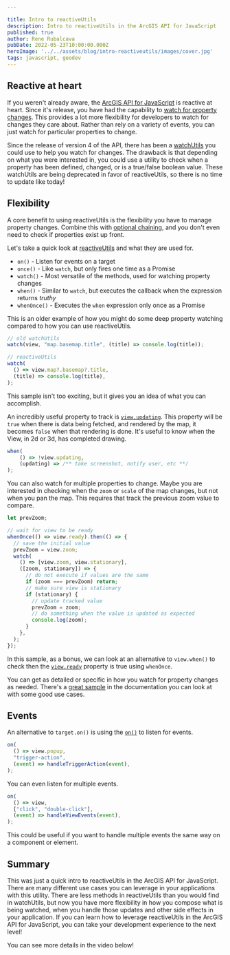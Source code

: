 ```yaml
---

title: Intro to reactiveUtils
description: Intro to reactiveUtils in the ArcGIS API for JavaScript
published: true
author: Rene Rubalcava
pubDate: 2022-05-23T10:00:00.000Z
heroImage: '../../assets/blog/intro-reactiveutils/images/cover.jpg'
tags: javascript, geodev
---
```


## Reactive at heart

If you weren't already aware, the
[ArcGIS API for JavaScript](https://developers.arcgis.com/javascript/latest/) is
reactive at heart. Since it's release, you have had the capability to
[watch for property changes](https://developers.arcgis.com/javascript/latest/programming-patterns/#watching-for-property-changes).
This provides a lot more flexibility for developers to watch for changes they
care about. Rather than rely on a variety of events, you can just watch for
particular properties to change.

Since the release of version 4 of the API, there has been a
[watchUtils](https://odoe.net/blog/watchutils) you could use to help you watch
for changes. The drawback is that depending on what you were interested in, you
could use a utility to check when a property has been defined, changed, or is a
true/false boolean value. These watchUtils are being deprecated in favor of
reactiveUtils, so there is no time to update like today!

## Flexibility

A core benefit to using reactiveUtils is the flexibility you have to manage
property changes. Combine this with
[optional chaining](https://developer.mozilla.org/en-US/docs/Web/JavaScript/Reference/Operators/Optional_chaining),
and you don't even need to check if properties exist up front.

Let's take a quick look at
[reactiveUtils](https://developers.arcgis.com/javascript/latest/api-reference/esri-core-reactiveUtils.html)
and what they are used for.

- `on()` - Listen for events on a target
- `once()` - Like `watch`, but only fires one time as a Promise
- `watch()` - Most versatile of the methods, used for watching property changes
- `when()` - Similar to `watch`, but executes the callback when the expression
  returns _truthy_
- `whenOnce()` - Executes the `when` expression only once as a Promise

This is an older example of how you might do some deep property watching
compared to how you can use reactiveUtils.

```js
// old watchUtils
watch(view, "map.basemap.title", (title) => console.log(title));

// reactiveUtils
watch(
  () => view.map?.basemap?.title,
  (title) => console.log(title),
);
```

This sample isn't too exciting, but it gives you an idea of what you can
accomplish.

An incredibly useful property to track is
[`view.updating`](https://developers.arcgis.com/javascript/latest/api-reference/esri-views-MapView.html#updating).
This property will be `true` when there is data being fetched, and rendered by
the map, it becomes `false` when that rendering is done. It's useful to know
when the View, in 2d or 3d, has completed drawing.

```js
when(
    () => !view.updating,
    (updating) => /** take screenshot, notify user, etc **/
);
```

You can also watch for multiple properties to change. Maybe you are interested
in checking when the `zoom` or `scale` of the map changes, but not when you pan
the map. This requires that track the previous zoom value to compare.

```js
let prevZoom;

// wait for view to be ready
whenOnce(() => view.ready).then(() => {
  // save the initial value
  prevZoom = view.zoom;
  watch(
    () => [view.zoom, view.stationary],
    ([zoom, stationary]) => {
      // do not execute if values are the same
      if (zoom === prevZoom) return;
      // make sure view is stationary
      if (stationary) {
        // update tracked value
        prevZoom = zoom;
        // do something when the value is updated as expected
        console.log(zoom);
      }
    },
  );
});
```

In this sample, as a bonus, we can look at an alternative to `view.when()` to
check then the
[`view.ready`](https://developers.arcgis.com/javascript/latest/api-reference/esri-views-MapView.html#ready)
property is true using `whenOnce`.

You can get as detailed or specific in how you watch for property changes as
needed. There's a
[great sample](https://developers.arcgis.com/javascript/latest/sample-code/watch-for-changes-reactiveutils/)
in the documentation you can look at with some good use cases.

## Events

An alternative to `target.on()` is using the
[`on()`](https://developers.arcgis.com/javascript/latest/api-reference/esri-core-reactiveUtils.html#on)
to listen for events.

```js
on(
  () => view.popup,
  "trigger-action",
  (event) => handleTriggerAction(event),
);
```

You can even listen for multiple events.

```js
on(
  () => view,
  ["click", "double-click"],
  (event) => handleViewEvents(event),
);
```

This could be useful if you want to handle multiple events the same way on a
component or element.

## Summary

This was just a quick intro to reactiveUtils in the ArcGIS API for JavaScript.
There are many different use cases you can leverage in your applications with
this utility. There are less methods in reactiveUtils than you would find in
watchUtils, but now you have more flexibility in how you compose what is being
watched, when you handle those updates and other side effects in your
application. If you can learn how to leverage reactiveUtils in the ArcGIS API
for JavaScript, you can take your development experience to the next level!

You can see more details in the video below!

<lite-youtube videoid="8tHdwpCEXKg"></lite-youtube>
